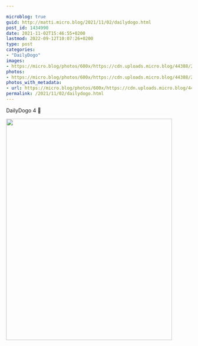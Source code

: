 ```yaml
---

microblog: true
guid: http://matti.micro.blog/2021/11/02/dailydogo.html
post_id: 1434990
date: 2021-11-02T15:46:55+0200
lastmod: 2022-09-12T10:07:26+0200
type: post
categories:
- "DailyDogo"
images:
- https://micro.blog/photos/600x/https://cdn.uploads.micro.blog/44388/2021/ce373c3146.jpg
photos:
- https://micro.blog/photos/600x/https://cdn.uploads.micro.blog/44388/2021/ce373c3146.jpg
photos_with_metadata:
- url: https://micro.blog/photos/600x/https://cdn.uploads.micro.blog/44388/2021/ce373c3146.jpg
permalink: /2021/11/02/dailydogo.html
---
```

DailyDogo 4 🐶

<img src="/media/uploads/2021/ce373c3146.jpg" width="450" height="600" alt="" />
